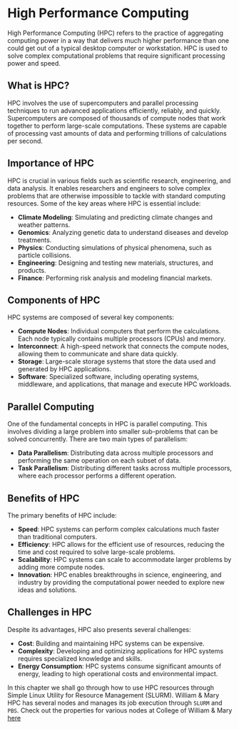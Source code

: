 # High Performance Computing

High Performance Computing (HPC) refers to the practice of aggregating computing power in a way that delivers much higher performance than one could get out of a typical desktop computer or workstation. HPC is used to solve complex computational problems that require significant processing power and speed.

## What is HPC?

HPC involves the use of supercomputers and parallel processing techniques to run advanced applications efficiently, reliably, and quickly. Supercomputers are composed of thousands of compute nodes that work together to perform large-scale computations. These systems are capable of processing vast amounts of data and performing trillions of calculations per second.

## Importance of HPC

HPC is crucial in various fields such as scientific research, engineering, and data analysis. It enables researchers and engineers to solve complex problems that are otherwise impossible to tackle with standard computing resources. Some of the key areas where HPC is essential include:

- **Climate Modeling**: Simulating and predicting climate changes and weather patterns.
- **Genomics**: Analyzing genetic data to understand diseases and develop treatments.
- **Physics**: Conducting simulations of physical phenomena, such as particle collisions.
- **Engineering**: Designing and testing new materials, structures, and products.
- **Finance**: Performing risk analysis and modeling financial markets.

## Components of HPC

HPC systems are composed of several key components:

- **Compute Nodes**: Individual computers that perform the calculations. Each node typically contains multiple processors (CPUs) and memory.
- **Interconnect**: A high-speed network that connects the compute nodes, allowing them to communicate and share data quickly.
- **Storage**: Large-scale storage systems that store the data used and generated by HPC applications.
- **Software**: Specialized software, including operating systems, middleware, and applications, that manage and execute HPC workloads.

## Parallel Computing

One of the fundamental concepts in HPC is parallel computing. This involves dividing a large problem into smaller sub-problems that can be solved concurrently. There are two main types of parallelism:

- **Data Parallelism**: Distributing data across multiple processors and performing the same operation on each subset of data.
- **Task Parallelism**: Distributing different tasks across multiple processors, where each processor performs a different operation.

## Benefits of HPC

The primary benefits of HPC include:

- **Speed**: HPC systems can perform complex calculations much faster than traditional computers.
- **Efficiency**: HPC allows for the efficient use of resources, reducing the time and cost required to solve large-scale problems.
- **Scalability**: HPC systems can scale to accommodate larger problems by adding more compute nodes.
- **Innovation**: HPC enables breakthroughs in science, engineering, and industry by providing the computational power needed to explore new ideas and solutions.

## Challenges in HPC

Despite its advantages, HPC also presents several challenges:

- **Cost**: Building and maintaining HPC systems can be expensive.
- **Complexity**: Developing and optimizing applications for HPC systems requires specialized knowledge and skills.
- **Energy Consumption**: HPC systems consume significant amounts of energy, leading to high operational costs and environmental impact.

In this chapter we shall go through how to use HPC resources through Simple Linux Utility for Resource Management (SLURM).
William & Mary HPC has several nodes and manages its job execution through `SLURM` and `PBS`. Check out the properties for various nodes at College of William & Mary [here](https://www.wm.edu/offices/it/services/researchcomputing/hw/nodes/)
